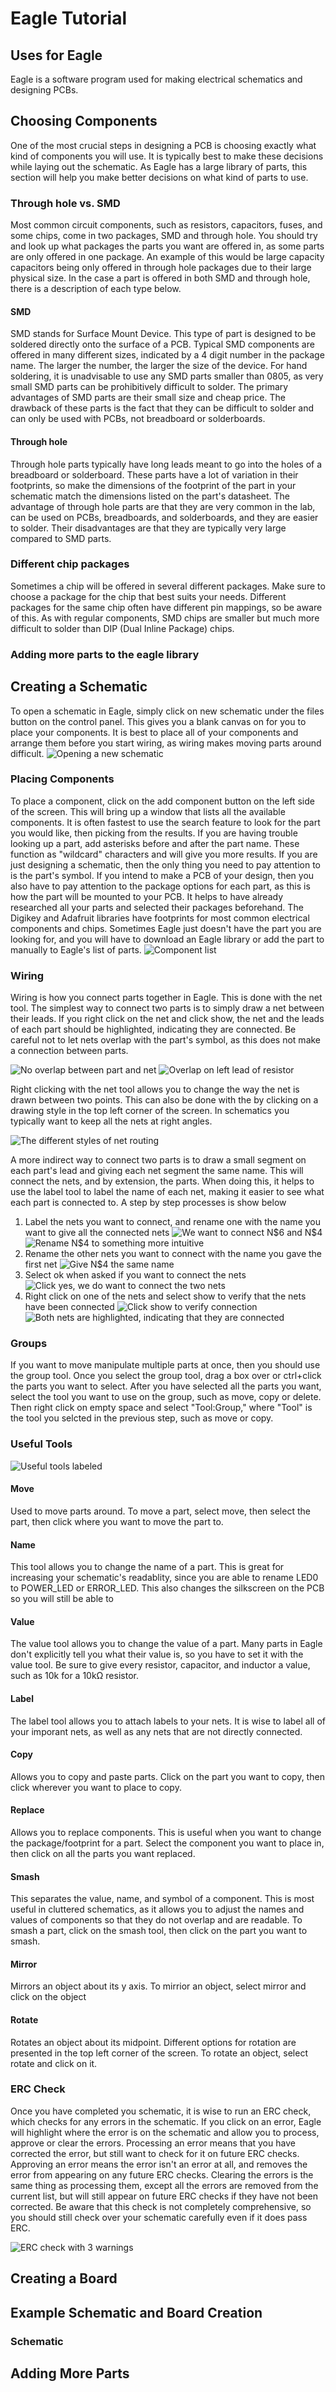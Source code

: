 # Eagle Tutorial
## Uses for Eagle
Eagle is a software program used for making electrical schematics and designing PCBs.

## Choosing Components
One of the most crucial steps in designing a PCB is choosing exactly what kind of components you will use. It is typically best to make these decisions while laying out the schematic. As Eagle has a large library of parts, this section will help you make better decisions on what kind of parts to use.
### Through hole vs. SMD
Most common circuit components, such as resistors, capacitors, fuses, and some chips, come in two packages, SMD and through hole. You should try and look up what packages the parts you want are offered in, as some parts are only offered in one package. An example of this would be large capacity capacitors being only offered in through hole packages due to their large physical size. In the case a part is offered in both SMD and through hole, there is a description of each type below.
#### SMD
SMD stands for Surface Mount Device. This type of part is designed to be soldered directly onto the surface of a PCB. Typical SMD components are offered in many different sizes, indicated by a 4 digit number in the package name. The larger the number, the larger the size of the device. For hand soldering, it is unadvisable to use any SMD parts smaller than 0805, as very small SMD parts can be prohibitively difficult to solder. The primary advantages of SMD parts are their small size and cheap price. The drawback of these parts is the fact that they can be difficult to solder and can only be used with PCBs, not breadboard or solderboards.
#### Through hole
Through hole parts typically have long leads meant to go into the holes of a breadboard or solderboard. These parts have a lot of variation in their footprints, so make the dimensions of the footprint of the part in your schematic match the dimensions listed on the part's datasheet. The advantage of through hole parts are that they are very common in the lab, can be used on PCBs, breadboards, and solderboards, and they are easier to solder. Their disadvantages are that they are typically very large compared to SMD parts.
### Different chip packages
Sometimes a chip will be offered in several different packages. Make sure to choose a package for the chip that best suits your needs. Different packages for the same chip often have different pin mappings, so be aware of this. As with regular components, SMD chips are smaller but much more difficult to solder than DIP (Dual Inline Package) chips.
### Adding more parts to the eagle library
## Creating a Schematic
To open a schematic in Eagle, simply click on new schematic under the files button on the control panel. This gives you a blank canvas on for you to place your components. It is best to place all of your components and arrange them before you start wiring, as wiring makes moving parts around difficult.
![](../images/Open_Schematic.png "Opening a new schematic")
### Placing Components
To place a component, click on the add component button on the left side of the screen. This will bring up a window that lists all the available components. It is often fastest to use the search feature to look for the part you would like, then picking from the results. If you are having trouble looking up a part, add asterisks before and after the part name. These function as "wildcard" characters and will give you more results. If you are just designing a schematic, then the only thing you need to pay attention to is the part's symbol. If you intend to make a PCB of your design, then you also have to pay attention to the package options for each part, as this is how the part will be mounted to your PCB. It helps to have already researched all your parts and selected their packages beforehand. The Digikey and Adafruit libraries have footprints for most common electrical components and chips. Sometimes Eagle just doesn't have the part you are looking for, and you will have to download an Eagle library or add the part to manually to Eagle's list of parts.
![](../images/ATMega.png "Component list")
### Wiring
Wiring is how you connect parts together in Eagle. This is done with the net tool. The simplest way to connect two parts is to simply draw a net between their leads. If you right click on the net and click show, the net and the leads of each part should be highlighted, indicating they are connected. Be careful not to let nets overlap with the part's symbol, as this does not make a connection between parts.

![](../images/Correct_Net.png "No overlap between part and net")
![](../images/Incorrect_Net.png "Overlap on left lead of resistor")


Right clicking with the net tool allows you to change the way the net is drawn between two points. This can also be done with the by clicking on a drawing style in the top left corner of the screen. In schematics you typically want to keep all the nets at right angles.

![](../images/Wire_Types.png "The different styles of net routing")


A more indirect way to connect two parts is to draw a small segment on each part's lead and giving each net segment the same name. This will connect the nets, and by extension, the parts. When doing this, it helps to use the label tool to label the name of each net, making it easier to see what each part is connected to. A step by step processes is show below

1. Label the nets you want to connect, and rename one with the name you want to give all the connected nets
![](../images/Wiring_1.png "We want to connect N$6 and N$4")
![](../images/Wiring_2.png "Rename N$4 to something more intuitive")
2. Rename the other nets you want to connect with the name you gave the first net
![](../images/Wiring_4.png "Give N$4 the same name")
3. Select ok when asked if you want to connect the nets
![](../images/Wiring_5.png "Click yes, we do want to connect the two nets")
4. Right click on one of the nets and select show to verify that the nets have been connected
![](../images/Wiring_9.png "Click show to verify connection")
![](../images/Wiring_11.png "Both nets are highlighted, indicating that they are connected")

### Groups
If you want to move manipulate multiple parts at once, then you should use the group tool. Once you select the group tool, drag a box over or ctrl+click the parts you want to select. After you have selected all the parts you want, select the tool you want to use on the group, such as move, copy or delete. Then right click on empty space and select "Tool:Group," where "Tool" is the tool you selcted in the previous step, such as move or copy.
### Useful Tools
![](../images/taskbar.png "Useful tools labeled")
#### Move
Used to move parts around. To move a part, select move, then select the part, then click where you want to move the part to.
#### Name
This tool allows you to change the name of a part. This is great for increasing your schematic's readablity, since you are able to rename LED0 to POWER_LED or ERROR_LED. This also changes the silkscreen on the PCB so you will still be able to
#### Value
The value tool allows you to change the value of a part. Many parts in Eagle don't explicitly tell you what their value is, so you have to set it with the value tool. Be sure to give every resistor, capacitor, and inductor a value, such as 10k for a 10k&Omega; resistor.
#### Label
The label tool allows you to attach labels to your nets. It is wise to label all of your imporant nets, as well as any nets that are not directly connected.
#### Copy
Allows you to copy and paste parts. Click on the part you want to copy, then click wherever you want to place to copy.
#### Replace
Allows you to replace components. This is useful when you want to change the package/footprint for a part. Select the component you want to place in, then click on all the parts you want replaced.
#### Smash
This separates the value, name, and symbol of a component. This is most useful in cluttered schematics, as it allows you to adjust the names and values of components so that they do not overlap and are readable. To smash a part, click on the smash tool, then click on the part you want to smash.
#### Mirror
Mirrors an object about its y axis. To mirrior an object, select mirror and click on the object
#### Rotate
Rotates an object about its midpoint. Different options for rotation are presented in the top left corner of the screen. To rotate an object, select rotate and click on it.
### ERC Check
Once you have completed you schematic, it is wise to run an ERC check, which checks for any errors in the schematic. If you click on an error, Eagle will highlight where the error is on the schematic and allow you to process, approve or clear the errors. Processing an error means that you have corrected the error, but still want to check for it on future ERC checks. Approving an error means the error isn't an error at all, and removes the error from appearing on any future ERC checks. Clearing the errors is the same thing as processing them, except all the errors are removed from the current list, but will still appear on future ERC checks if they have not been corrected. Be aware that this check is not completely comprehensive, so you should still check over your schematic carefully even if it does pass ERC.

![](../images/ERC_Check.png "ERC check with 3 warnings")
## Creating a Board
## Example Schematic and Board Creation
### Schematic
## Adding More Parts
